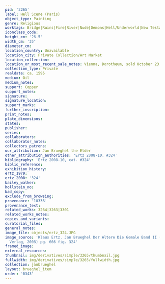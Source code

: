 ```yaml
---
pid: '3265'
label: Hell Scene (Paris)
object_type: Painting
genre: Religious
worktags: Bridge|Ruins|Fire|River|Nude|Demons|Hell/Underworld|New Testament
iconclass_code:
height_cm: '26.5'
width_cm: '35'
diameter_cm:
location_country: Unavailable
location_city: Private Collection/Art Market
location_collection:
location_or_most_recent_sale_notes: Vienna, Dorotheum, sold October 23, 2018
collection_type: Private
realdate: ca. 1595
medium: Oil
medium_notes:
support: Copper
support_notes:
signature:
signature_location:
support_marks:
further_inscription:
print_notes:
plate_dimensions:
states:
publisher:
series:
collaborators:
collaborator_notes:
collectors_patrons:
our_attribution: Jan Brueghel the Elder
other_attribution_authorities: 'Ertz 2008-10, #324'
bibliography: 'Ertz 2008-10, cat. #324'
biblio_reference:
exhibition_history:
ertz_1979:
ertz_2008: '324'
bailey_walker:
hollstein_no:
bad_copy:
exclude_from_browsing:
provenance: '10336'
provenance_text:
related_works: 3264|3263|3301
related_works_notes:
copies_and_variants:
curatorial_files:
general_notes:
image_file: objects/ertz_324.JPG
image_source: 'Klaus Ertz, Jan Brueghel Der Altere Die Gemale Band II (Lingen: Luca
  Verlag, 2008) pg. 666 fig. 324'
framed_image:
external_resources:
thumbnail: img/derivatives/simple/3265/thumbnail.jpg
fullwidth: img/derivatives/simple/3265/fullwidth.jpg
collection: janbrueghel
layout: brueghel_item
order: '0343'
---
```

